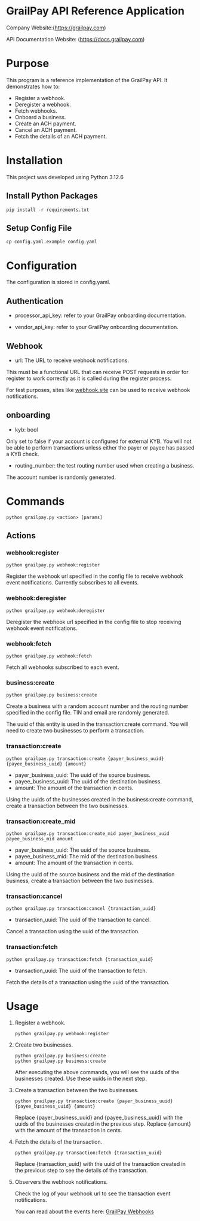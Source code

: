 # GrailPay API Reference Application

Company Website:(https://grailpay.com)

API Documentation Website: (https://docs.grailpay.com)

# Purpose

This program is a reference implementation of the GrailPay API. It demonstrates how to:

* Register a webhook.
* Deregister a webhook.
* Fetch webhooks.
* Onboard a business.
* Create an ACH payment.
* Cancel an ACH payment.
* Fetch the details of an ACH payment.


# Installation

This project was developed using Python 3.12.6

## Install Python Packages
    pip install -r requirements.txt

## Setup Config File
    cp config.yaml.example config.yaml

# Configuration

The configuration is stored in config.yaml.

## Authentication

* processor_api_key: refer to your GrailPay onboarding documentation.

* vendor_api_key: refer to your GrailPay onboarding documentation.

## Webhook

* url: The URL to receive webhook notifications.


This must be a functional URL that can receive POST requests in order for register to work correctly as it is called during the register process.

For test purposes, sites like [webhook.site](https://webhook.site) can be used to receive webhook notifications.

## onboarding

* kyb: bool

Only set to false if your account is configured for external KYB.
You will not be able to perform transactions unless either the payer or payee has passed a KYB check.

* routing_number: the test routing number used when creating a business. 

The account number is randomly generated.

# Commands

    python grailpay.py <action> [params]
    
## Actions

### webhook:register

    python grailpay.py webhook:register

Register the webhook url specified in the config file to receive webhook event notifications.
Currently subscribes to all events.

### webhook:deregister

    python grailpay.py webhook:deregister

Deregister the webhook url specified in the config file to stop receiving webhook event notifications.

### webhook:fetch
    
    python grailpay.py webhook:fetch

Fetch all webhooks subscribed to each event.

### business:create
    
    python grailpay.py business:create

Create a business with a random account number and the routing number specified in the config file.
TIN and email are randomly generated.

The uuid of this entity is used in the transaction:create command. You will need to create two businesses to perform a transaction.

### transaction:create
    python grailpay.py transaction:create {payer_business_uuid} {payee_business_uuid} {amount}

* payer_business_uuid: The uuid of the source business.
* payee_business_uuid: The uuid of the destination business.
* amount: The amount of the transaction in cents.

Using the uuids of the businesses created in the business:create command, create a transaction between the two businesses.

### transaction:create_mid
    
    python grailpay.py transaction:create_mid payer_business_uuid payee_business_mid amount

* payer_business_uuid: The uuid of the source business.
* payee_business_mid: The mid of the destination business.
* amount: The amount of the transaction in cents.

Using the uuid of the source business and the mid of the destination business, create a transaction between the two businesses.

### transaction:cancel
        
    python grailpay.py transaction:cancel {transaction_uuid}

* transaction_uuid: The uuid of the transaction to cancel.

Cancel a transaction using the uuid of the transaction.

### transaction:fetch
            
    python grailpay.py transaction:fetch {transaction_uuid}

* transaction_uuid: The uuid of the transaction to fetch.

Fetch the details of a transaction using the uuid of the transaction.

# Usage

1. Register a webhook.

    ```
    python grailpay.py webhook:register
    ```
   
2. Create two businesses.

    ```
    python grailpay.py business:create
    python grailpay.py business:create
    ```
   After executing the above commands, you will see the uuids of the businesses created. Use these uuids in the next step.


3. Create a transaction between the two businesses.

    ```
    python grailpay.py transaction:create {payer_business_uuid} {payee_business_uuid} {amount}
    ```
   Replace {payer_business_uuid} and {payee_business_uuid} with the uuids of the businesses created in the previous step. Replace {amount} with the amount of the transaction in cents.


4. Fetch the details of the transaction.

    ```
    python grailpay.py transaction:fetch {transaction_uuid}
    ```
   Replace {transaction_uuid} with the uuid of the transaction created in the previous step to see the details of the transaction.


5. Observers the webhook notifications.

    Check the log of your webhook url to see the transaction event notifications.

    You can read about the events here: [GrailPay Webhooks](https://docs.grailpay.com/docs/webhooks)
